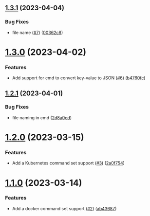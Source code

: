 ## [1.3.1](https://github.com/Pradumnasaraf/candy/compare/v1.3.0...v1.3.1) (2023-04-04)


### Bug Fixes

* file name ([#7](https://github.com/Pradumnasaraf/candy/issues/7)) ([00362c8](https://github.com/Pradumnasaraf/candy/commit/00362c8266e96e6d11e627cc21ceede93484a0ef))



# [1.3.0](https://github.com/Pradumnasaraf/candy/compare/v1.2.1...v1.3.0) (2023-04-02)


### Features

* Add support for cmd to convert key-value to JSON ([#6](https://github.com/Pradumnasaraf/candy/issues/6)) ([b4760fc](https://github.com/Pradumnasaraf/candy/commit/b4760fc748048eef83467f8b942bfaf90a01ae41))



## [1.2.1](https://github.com/Pradumnasaraf/candy/compare/v1.2.0...v1.2.1) (2023-04-01)


### Bug Fixes

* file naming in cmd ([2d8a0ed](https://github.com/Pradumnasaraf/candy/commit/2d8a0edc5f37ba0e5412891ab2b842b1aa70c4af))



# [1.2.0](https://github.com/Pradumnasaraf/candy/compare/v1.1.0...v1.2.0) (2023-03-15)


### Features

* Add a Kubernetes command set support ([#3](https://github.com/Pradumnasaraf/candy/issues/3)) ([2a0f754](https://github.com/Pradumnasaraf/candy/commit/2a0f7546124491dfbe941b2efdcd24f2320e69a1))



# [1.1.0](https://github.com/Pradumnasaraf/candy/compare/v1.0.1...v1.1.0) (2023-03-14)


### Features

* Add a docker command set support ([#2](https://github.com/Pradumnasaraf/candy/issues/2)) ([ab43687](https://github.com/Pradumnasaraf/candy/commit/ab4368709d5ac30c0bea9783ff78e6fee3f16c37))



